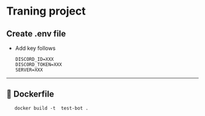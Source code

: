# Traning project

## Create .env file
  - Add key follows
    ```env
    DISCORD_ID=XXX
    DISCORD_TOKEN=XXX
    SERVER=XXX
    ```
***
## 🐳 Dockerfile
  ```shell
     docker build -t  test-bot .
  ```



<br>

